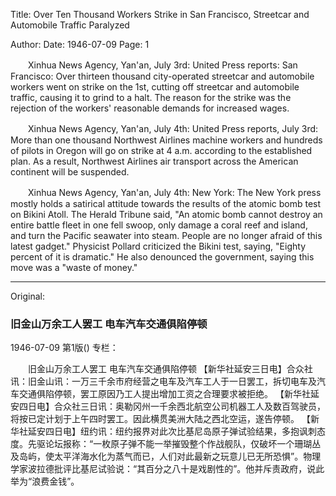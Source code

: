 Title: Over Ten Thousand Workers Strike in San Francisco, Streetcar and Automobile Traffic Paralyzed

Author: 
Date: 1946-07-09
Page: 1

　　Xinhua News Agency, Yan'an, July 3rd: United Press reports: San Francisco: Over thirteen thousand city-operated streetcar and automobile workers went on strike on the 1st, cutting off streetcar and automobile traffic, causing it to grind to a halt. The reason for the strike was the rejection of the workers' reasonable demands for increased wages.

　　Xinhua News Agency, Yan'an, July 4th: United Press reports, July 3rd: More than one thousand Northwest Airlines machine workers and hundreds of pilots in Oregon will go on strike at 4 a.m. according to the established plan. As a result, Northwest Airlines air transport across the American continent will be suspended.

　　Xinhua News Agency, Yan'an, July 4th: New York: The New York press mostly holds a satirical attitude towards the results of the atomic bomb test on Bikini Atoll. The Herald Tribune said, "An atomic bomb cannot destroy an entire battle fleet in one fell swoop, only damage a coral reef and island, and turn the Pacific seawater into steam. People are no longer afraid of this latest gadget." Physicist Pollard criticized the Bikini test, saying, "Eighty percent of it is dramatic." He also denounced the government, saying this move was a "waste of money."



<hr /> 

Original: 


### 旧金山万余工人罢工  电车汽车交通俱陷停顿

1946-07-09
第1版()
专栏：

　　旧金山万余工人罢工
    电车汽车交通俱陷停顿
    【新华社延安三日电】合众社讯：旧金山讯：一万三千余市府经营之电车及汽车工人于一日罢工，拆切电车及汽车交通俱陷停顿，罢工原因乃工人提出增加工资之合理要求被拒绝。
    【新华社延安四日电】合众社三日讯：奥勒冈州一千余西北航空公司机器工人及数百驾驶员，将按已定计划于上午四时罢工。因此横贯美洲大陆之西北空运，遂告停顿。
    【新华社延安四日电】纽约讯：纽约报界对此次比基尼岛原子弹试验结果，多抱讽刺态度。先驱论坛报称：“一枚原子弹不能一举摧毁整个作战舰队，仅破坏一个珊瑚丛及岛屿，使太平洋海水化为蒸气而已，人们对此最新之玩意儿已无所恐惧”。物理学家波拉德批评比基尼试验说：“其百分之八十是戏剧性的”。他并斥责政府，说此举为“浪费金钱”。
